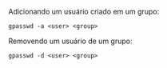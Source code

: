 Adicionando um usuário criado em um grupo:
	
	gpasswd -a <user> <group>

Removendo um usuário de um grupo:

	gpasswd -d <user> <group>
